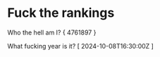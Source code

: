 # Fuck the rankings

Who the hell am I?
{ 4761897 }

What fucking year is it?
[ 2024-10-08T16:30:00Z ]
